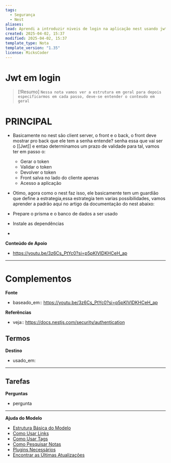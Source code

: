 ```yaml
---
tags:
  - Segurança
  - Nest
aliases: 
lead: Aprendi a introduzir niveis de login na aplicação nest usando jwt
created: 2025-04-02, 15:37
modified: 2025-04-02, 15:37
template_type: Nota
template_version: "1.35"
license: MicksCoder
---
```



# Jwt em login

> [!Resumo]
> `Nessa nota vamos ver a estrutura em geral para depois especificarmos em cada passo, deve-se entender o conteudo em geral`

# **PRINCIPAL**
-  Basicamente no nest são client server, o front e o back, o front deve mostrar pro back que ele tem a senha entende? senha essa que vai ser o [[Jwt]] e entao determinamos um prazo de validade para tal, vamos ter em passo o:
	- Gerar o token
	- Validar o token
	- Devolver o token
	- Front salva no lado do cliente apenas
	- Acesso a aplicação

- Otimo, agora como o nest faz isso, ele basicamente tem um guardião que define a estrategia,essa estrategia tem varias possibilidades, vamos aprender a padrão aqui no artigo da documentação do nest abaixo:

 -  Prepare o prisma e o banco de dados a ser usado
 - Instale as dependências 
 - 

**Conteúdo de Apoio**
- https://youtu.be/3z6Cs_PtYc0?si=p5pKIVIDKHCeH_ap

---
# Complementos

**Fonte**
- baseado_em:: https://youtu.be/3z6Cs_PtYc0?si=p5pKIVIDKHCeH_ap

**Referências**
- veja:: https://docs.nestjs.com/security/authentication

**Termos**
- 

**Destino**
- usado_em:

---
**Tarefas**
- 

**Perguntas**
- pergunta

---
**Ajuda do Modelo**
- [Estrutura Básica do Modelo](https://github.com/groepl/Obsidian-Templates#basic-template-structure)
- [Como Usar Links](https://github.com/groepl/Obsidian-Templates#how-to-use-links)
- [Como Usar Tags](https://github.com/groepl/Obsidian-Templates#how-to-use-tags)
- [Como Pesquisar Notas](https://github.com/groepl/Obsidian-Templates#how-to-search-notes)
- [Plugins Necessários](https://github.com/groepl/Obsidian-Templates#obsidian-plugins-needed)
- [Encontrar as Últimas Atualizações](https://github.com/groepl/Obsidian-Templates)
